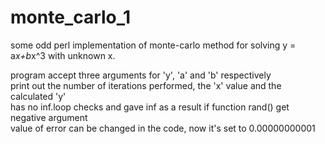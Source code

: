 # monte_carlo_1
some odd perl implementation of monte-carlo method for solving y = a*x+b*x^3 with unknown x.

program accept three arguments for 'y', 'a' and 'b' respectively<br />
print out the number of iterations performed, the 'x' value and the calculated 'y' <br />
has no inf.loop checks and gave inf as a result if function rand() get negative argument<br />
value of error can be changed in the code, now it's set to 0.00000000001
